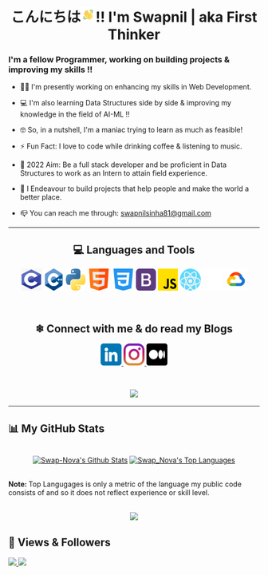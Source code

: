 <h1 align="center">こんにちは<img src="Images/wave.gif" width="30px" height="auto">!! I'm Swapnil | aka First Thinker  </h1>

### I'm a fellow Programmer, working on building projects & improving my skills !!
- 👨‍💻 I'm presently working on enhancing my skills in Web Development.
- 💻 I'm also learning Data Structures side by side & improving my knowledge in the field of AI-ML !!

- 🤓 So, in a nutshell, I'm a maniac trying to learn as much as feasible!
- ⚡ Fun Fact: I love to code while drinking coffee & listening to music. 

- 🥅 2022 Aim: Be a full stack developer and be proficient in Data Structures to work as an Intern to attain field experience.
- 🌠 I Endeavour to build projects that help people and make the world a better place.  
- 📪 You can reach me through: swapnilsinha81@gmail.com

<hr>
<h2 align="center"> 💻 Languages and Tools </h2>
<p align="center">
<img alt="c programming" width="42" height="44" src="Images/C.png">
<img alt="c++" width="40" height="44" src="Images/C++.png ">
<img alt="python" width="40" height="44" src="Images/python.png">
<img alt="html" width="45" height="44" src="Images/html.png">
<img alt="css" width="45" height="44" src="Images/css-3.png">
<img alt="bootstrap" width="40" height="44" src="Images/bootstrap.png">
<img alt="javascript" width="40" height="44" src="Images/js.png">
<img alt="React JS" width="42" height="44" src="Images/react.png"> 
<img alt="GitHub" width="40" height="44" src="Images/Github Icon.png">
<img alt="Google Cloud" width="45" height="44" src="Images/Google Cloud.png">
</p>

<br>

<h2 align="center"> ❄ Connect with me & do read my Blogs</h2>
<p align="center">
<a href="https://www.linkedin.com/in/swapnil-sinha-07392b1b7/" target="_blank" rel="noopener noreferrer" > 
<img width="42" height="44" src="Images/Linkedin Icon.png"> </a>
<a href="https://www.instagram.com/swapnil_nova/" target="_blank" rel="noopener noreferrer"> 
<img width="42" height="44" src="Images/Instagram Icon.png"> </a>
<a href="https://medium.com/@swapnilsinha81" target="_blank" rel="noopener noreferrer">
<img width="42" height="44" src="Images/Medium Icon.png"> </a>
</p>
<br>
<!-- GitHub Streak -->
<p align="center">
<a href="http://github-readme-streak-stats.herokuapp.com/?user=swap-nova&theme=dark-smokye&date_format=M%20j%5B%2C%20Y%5D">
<img src="http://github-readme-streak-stats.herokuapp.com/?user=swap-nova&theme=dark-smoky&date_format=M%20j%5B%2C%20Y%5D"></a>
</p>

<hr>

## 📊 My GitHub Stats

<p align="center">
  <br>
<!--   GitHub Stats -->
    <a href="https://github.com/Swap-Nova/github-readme-stats"><img alt="Swap-Nova's Github Stats" src="https://github-readme-stats.vercel.app/api?username=Swap-Nova&show_icons=true&count_private=true&theme=react&hide_border=true&bg_color=0D1117" /></a>
<!--   Top Langugages  -->
  <a href="https://github.com/Swap-Nova/github-readme-stats"><img alt="Swap_Nova's Top Languages" src="https://github-readme-stats.vercel.app/api/top-langs/?username=Swap-Nova&langs_count=12&count_private=true&layout=compact&theme=react&hide_border=true&bg_color=0D1117" /></a>
  <br>
  </p>
<br>
<strong> Note: </strong> Top Langugages is only a metric of the language my public code consists of and so it does not reflect experience or skill level.

<br>
<br>

<!-- GitHub Activity Graph -->
<p align="center">
<a href="https://activity-graph.herokuapp.com/graph?username=Swap-Nova&theme=react-dark">
<img src="https://activity-graph.herokuapp.com/graph?username=Swap-Nova&theme=react-dark"> </a>

</p>

## 🤍 Views & Followers
<a href="https://komarev.com/ghpvc/?username=Swap-Nova&label=PROFILE+VIEWS&style=flat-square&color=red">
<img src="https://komarev.com/ghpvc/?username=Swap-Nova&label=PROFILE+VIEWS&style=flat-square&color=red"> </a>
<a href="https://img.shields.io/github/followers/Swap-Nova?label=followers&style=social">
<img src="https://img.shields.io/github/followers/Swap-Nova?label=followers&style=social"> </a>
